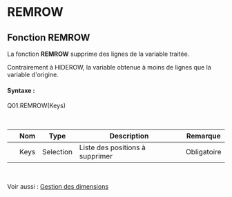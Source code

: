 # REMROW

## Fonction REMROW

La fonction **REMROW** supprime des lignes de la variable traitée.

Contrairement à HIDEROW, la variable obtenue à moins de lignes que la variable d'origine.

#### Syntaxe :&nbsp;

Q01.REMROW(Keys)

&nbsp;

| &nbsp; | **Nom** |**Type**|**Description**|**Remarque** |
| --- | --- | --- | --- | --- |
| &nbsp; | Keys | Selection | Liste des positions à supprimer | Obligatoire |


&nbsp;

Voir aussi : [Gestion des dimensions](<Gererlesdimensionsdesvariables1.md>)